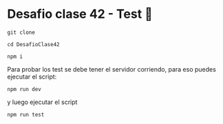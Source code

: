 # Desafio clase 42 - Test 🧪

```
git clone
```

```
cd DesafioClase42
```

```
npm i
```

Para probar los test se debe tener el servidor corriendo, para eso puedes ejecutar el script:

```
npm run dev
```

y luego ejecutar el script

```
npm run test
```
